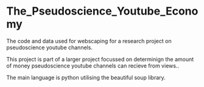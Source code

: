 # The_Pseudoscience_Youtube_Economy
The code and data used for webscaping for a research project on pseudoscience youtube channels.

This project is part of a larger project focussed on determinign the amount of money pseudoscience youtube channels can recieve from views..

The main language is python utilising the beautiful soup library.
